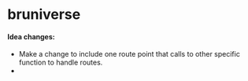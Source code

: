 # bruniverse

#### Idea changes: 
- Make a change to include one route point that calls to other specific function to handle routes.
- 